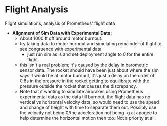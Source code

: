 # Flight Analysis

Flight simulations, analysis of Prometheus' flight data

- **Alignment of Sim Data with Experimental Data:** 
  - About 1000 ft off around motor burnout.
  - try taking data to motor burnout and simulating remainder of flight to see congruence with experimental data
    - just run sim as is and set deployment angle to 0 for the entire flight
  - this isn't a real problem; it's caused by the delay in barometric sensor data. The rocket should have been just about where the sim says it would be at motor burnout, it's just a delay on the order of 0.8s in the pressure in the rocket getting to equilibrate with the pressure outside the rocket that causes the discrepancy.
  - Note that if wanting to simulate airbrakes using Prometheus experimental data as the data till burnout, the flight data has no vertical vs horizontal velocity data, so would need to use the speed and change of height with time to separate them out. Possibly use the velocity not being 0/the acceleration not being -g at apogee to help determine the horizontal motion then too. Not a priority at all.
